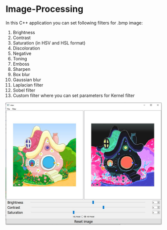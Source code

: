 # Image-Processing
In this C++ application you can set following filters for .bmp image:
1. Brightness
2. Contrast
3. Saturation (in HSV and HSL format)
4. Discoloration
5. Negative
6. Toning
7. Emboss
8. Sharpen
9. Box blur
10. Gaussian blur
11. Laplacian filter
12. Sobel filter
13. Custom filter where you can set parameters for Kernel filter

![](materials/example.jpg)
